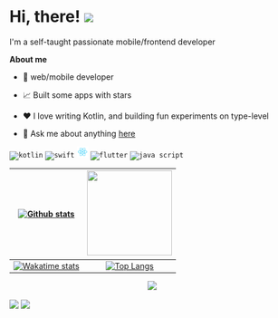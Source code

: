 
# Hi, there! <img src="https://media.giphy.com/media/hvRJCLFzcasrR4ia7z/giphy.gif" width="30px">


I'm a self-taught passionate mobile/frontend developer

**About me**

- 💼 web/mobile developer

- 📈 Built some apps with stars

- ❤️ I love writing Kotlin, and building fun experiments on type-level

- 💬 Ask me about anything [here](https://t.me/LarKeSss)

   
<code><img height="20" alt="kotlin" src="https://upload.wikimedia.org/wikipedia/commons/7/74/Kotlin_Icon.png"></code>
<code><img height="20" alt="swift" src="https://cdn-icons-png.flaticon.com/512/732/732250.png"></code>
<code><img height="20" alt="react" src="https://raw.githubusercontent.com/github/explore/80688e429a7d4ef2fca1e82350fe8e3517d3494d/topics/react/react.png"></code>
<code><img height="20" alt="flutter" src="https://iconape.com/wp-content/png_logo_vector/flutter.png"></code>
<code><img height="20" alt="java script" src="https://icon-library.com/images/javascript-icon-png/javascript-icon-png-23.jpg"></code> 


 |[![Github stats](https://github-readme-stats.vercel.app/api?username=larkes-cyber&theme=dracula&show_icons=true)](https://github.com/anuraghazra/github-readme-stats)|<img src="https://user-images.githubusercontent.com/53375304/165995414-b1d15d50-43cc-428a-8540-bbda07a5c279.png" width=150 height=150 />|
|:---:|:---:|
|[![Wakatime stats](https://github-readme-stats.vercel.app/api/wakatime?username=larkes&theme=radical&layout=compact)](https://github.com/anuraghazra/github-readme-stats)|[![Top Langs](https://github-readme-stats.vercel.app/api/top-langs/?username=larkes-cyber&theme=radical&layout=compact&langs_count=6)](https://github.com/anuraghazra/github-readme-stats)|

<p align="center"><img src="http://github-readme-streak-stats.herokuapp.com?user=larkes-cyber&background=00000000&dates=9B9B9B&border=00000000&ring=FFC300&fire=FFFFFF&stroke=FFFFFF&currStreakNum=FFFFFF&sideNums=FFFFFF&sideLabels=FFFFFF&currStreakLabel=FFFFFF"/></p>

<p><img width="65%" src="https://github-profile-summary-cards.vercel.app/api/cards/profile-details?username=larkes-cyber&theme=github_dark">
<img width="31.5%" src="https://github-profile-summary-cards.vercel.app/api/cards/productive-time?username=larkes-cyber&theme=github_dark"></p>
